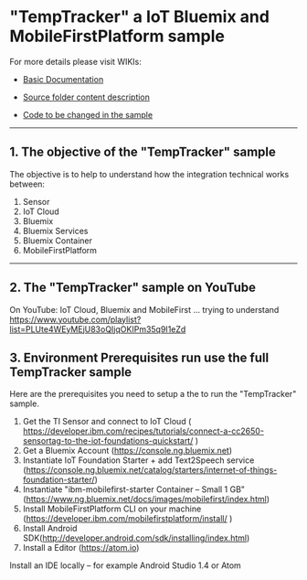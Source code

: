 # "TempTracker" a IoT Bluemix and MobileFirstPlatform sample

For more details please visit WIKIs:

* [Basic Documentation](https://github.com/thomassuedbroecker/TempTracker_IoTBluemixMFPSample/wiki/Basic-Documentation-TempTracker--Sample)

* [Source folder content description](https://github.com/thomassuedbroecker/TempTracker_IoTBluemixMFPSample/wiki/Source-Folder-content-description)

* [Code to be changed in the sample](https://github.com/thomassuedbroecker/TempTracker_IoTBluemixMFPSample/wiki/Code-to-be-changed)

***
## 1. The objective of the "TempTracker" sample

The objective is to help to understand how the integration technical works between:

  1. Sensor
  2. IoT Cloud
  3. Bluemix
  4. Bluemix Services
  5. Bluemix Container
  6. MobileFirstPlatform

***
## 2. The "TempTracker" sample on YouTube

On YouTube: IoT Cloud, Bluemix and MobileFirst ... trying to understand
https://www.youtube.com/playlist?list=PLUte4WEyMEjU83oQIjqOKIPm35q9I1eZd

## 3. Environment Prerequisites run use the full TempTracker sample

Here are the prerequisites you need to setup a the to run the "TempTracker" sample.

   1. Get the TI Sensor and connect to IoT Cloud ( https://developer.ibm.com/recipes/tutorials/connect-a-cc2650-sensortag-to-the-iot-foundations-quickstart/ )
   2. Get a Bluemix Account (https://console.ng.bluemix.net)
   2. Instantiate IoT Foundation Starter + add Text2Speech service (https://console.ng.bluemix.net/catalog/starters/internet-of-things-foundation-starter/)
   3. Instantiate "ibm-mobilefirst-starter Container – Small 1 GB" (https://www.ng.bluemix.net/docs/images/mobilefirst/index.html)
   4. Install MobileFirstPlatform CLI on your machine (https://developer.ibm.com/mobilefirstplatform/install/
)
   5. Install Android SDK(http://developer.android.com/sdk/installing/index.html)
   6. Install a Editor (https://atom.io)


Install an IDE locally – for example Android Studio 1.4 or Atom
